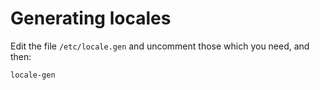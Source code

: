 
Generating locales
==================

Edit the file `/etc/locale.gen` and uncomment those which you need, and then:

    locale-gen

